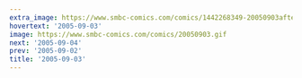 ```yaml
---
extra_image: https://www.smbc-comics.com/comics/1442268349-20050903after.png
hovertext: '2005-09-03'
image: https://www.smbc-comics.com/comics/20050903.gif
next: '2005-09-04'
prev: '2005-09-02'
title: '2005-09-03'
---
```

